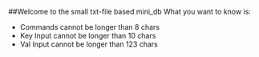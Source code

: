 ##Welcome to the small txt-file based mini_db
What you want to know is:
- Commands cannot be longer than 8 chars
- Key Input cannot be longer than 10 chars
- Val Input cannot be longer than 123 chars

